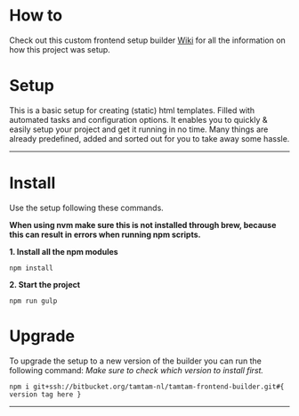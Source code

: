 # How to #
Check out this custom frontend setup builder [Wiki](https://bitbucket.org/tamtam-nl/tamtam-frontend-setup/wiki) for all the information on how this project was setup.


# Setup #
This is a basic setup for creating (static) html templates.
Filled with automated tasks and configuration options.
It enables you to quickly & easily setup your project and get it running in no time.
Many things are already predefined, added and sorted out for you to take away some hassle.

------

# Install #
Use the setup following these commands.

**When using nvm make sure this is not installed through brew, because this can result in errors when running npm scripts.**

__1. Install all the npm modules__

`npm install`

__2. Start the project__

`npm run gulp`

# Upgrade #

To upgrade the setup to a new version of the builder you can run the following command:
_Make sure to check which version to install first._

```
npm i git+ssh://bitbucket.org/tamtam-nl/tamtam-frontend-builder.git#{ version tag here }
```

------

